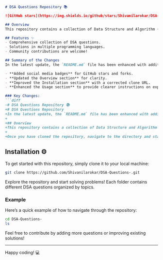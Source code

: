 ```markdown
# DSA Questions Repository 📚

![GitHub stars](https://img.shields.io/github/stars/Shivanilarokar/DSA-Questions-?style=social) ![GitHub forks](https://img.shields.io/github/forks/Shivanilarokar/DSA-Questions-?style=social)

## Overview
This repository contains a collection of Data Structure and Algorithm (DSA) questions aimed at helping you prepare for technical interviews. Whether you're a beginner or an experienced developer, you'll find a variety of problems to practice and enhance your skills.

## Features ✨
- Comprehensive collection of DSA questions.
- Solutions in multiple programming languages.
- Community contributions are welcome!

## Summary of the Changes
In the latest update, the `README.md` file has been enhanced with additional information and formatting improvements:

- **Added social media badges** for GitHub stars and forks.
- **Updated the Overview section** for clarity.
- **Improved the Installation section** with a corrected clone URL.
- **Enhanced the Usage section** to provide clearer instructions on exploring the repository.

### Key Changes:
```diff
-# DSA Questions Repository 📚
+# DSA Questions Repository
+In the latest update, the `README.md` file has been enhanced with additional information and formatting improvements:
+ 
+## Overview
+This repository contains a collection of Data Structure and Algorithm (DSA) questions aimed at helping you prepare for technical interviews. Whether you're a beginner or an experienced developer, you'll find a variety of problems to practice and enhance your skills.
+
+Once you have cloned the repository, navigate to the directory and start exploring the DSA questions. You can run the solutions in your preferred programming environment.
```

## Installation ⚙️
To get started with this repository, simply clone it to your local machine:
```bash
git clone https://github.com/Shivanilarokar/DSA-Questions-.git
```
Explore the repository and start solving problems! Each folder contains different DSA questions organized by topics.

### Example
Here’s a quick example of how to navigate through the repository:
```bash
cd DSA-Questions-
ls
```

Feel free to contribute by adding more questions or improving existing solutions! 

---

Happy coding! 💻
```